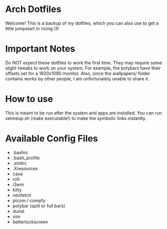 # Arch Dotfiles
Welcome! This is a backup of my dotfiles, which you can also use to get a little jumpstart in ricing i3!

# Important Notes
Do NOT expect these dotfiles to work the first time. They may require some slight tweaks to work on your system.
For example, the polybars have their offsets set for a 1920x1080 monitor.
Also, since the wallpapers/ folder contains works by other people, I am unfortunately unable to share it.

# How to use
This is meant to be run after the system and apps are installed.
You can run setmeup.sh (make executable!) to make the symbolic links instantly.

# Available Config Files
- .bashrc
- .bash_profile
- .xinitrc
- .Xresources
- cava
- rofi
- i3wm
- kitty
- neofetch
- picom / compfy
- polybar (split or full bars)
- dunst
- vim
- betterlockscreen
